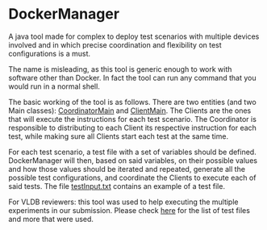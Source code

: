 # DockerManager

A java tool made for complex to deploy test scenarios with multiple devices involved and in which precise coordination and flexibility on test configurations is a must.

The name is misleading, as this tool is generic enough to work with software other than Docker.
In fact the tool can run any command that you would run in a normal shell.

The basic working of the tool is as follows.
There are two entities (and two Main classes): [CoordinatorMain](src/CoordinatorMain.java) and [ClientMain](src/ClientMain.java).
The Clients are the ones that will execute the instructions for each test scenario.
The Coordinator is responsible to distributing to each Client its respective instruction for each test, while making sure all Clients start each test at the same time.

For each test scenario, a test file with a set of variables should be defined.
DockerManager will then, based on said variables, on their possible values and how those values should be iterated and repeated, generate all the possible test configurations, and coordinate the Clients to execute each of said tests.
The file [testInput.txt](testInput.txt) contains an example of a test file.

For VLDB reviewers: this tool was used to help executing the multiple experiments in our submission.
Please check [here](https://github.com/AndreRijo/potiondb-vldb-configs-rep) for the list of test files and more that were used.